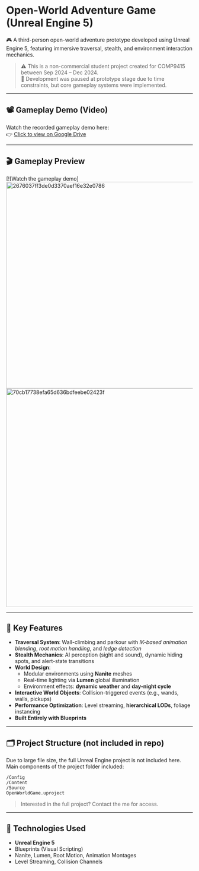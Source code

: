 
# Open-World Adventure Game (Unreal Engine 5)

🎮 A third-person open-world adventure prototype developed using Unreal Engine 5, featuring immersive traversal, stealth, and environment interaction mechanics.

> ⚠️ This is a non-commercial student project created for COMP9415 between Sep 2024 – Dec 2024.  
> 🚧 Development was paused at prototype stage due to time constraints, but core gameplay systems were implemented.

---

## 📽️ Gameplay Demo (Video)

Watch the recorded gameplay demo here:  
👉 [Click to view on Google Drive](https://drive.google.com/file/d/1Lwqr0O6noEAXuipX_ZDv1IGYulV1Pk-D/view?usp=sharing)

---

## 🎬 Gameplay Preview

[![Watch the gameplay demo]<img width="914" height="556" alt="2676037ff3de0d3370aef16e32e0786" src="https://github.com/user-attachments/assets/2a61a9f0-f326-4b8d-a8bc-1e074b1c742f" />
<img width="643" height="589" alt="70cb17738efa65d636bdfeebe02423f" src="https://github.com/user-attachments/assets/6dae8c6d-6517-4d12-99b0-0faf5015772f" />


---

## 🧩 Key Features

- **Traversal System**: Wall-climbing and parkour with *IK-based animation blending*, *root motion handling*, and *ledge detection*
- **Stealth Mechanics**: AI perception (sight and sound), dynamic hiding spots, and alert-state transitions
- **World Design**:
  - Modular environments using **Nanite** meshes
  - Real-time lighting via **Lumen** global illumination
  - Environment effects: **dynamic weather** and **day-night cycle**
- **Interactive World Objects**: Collision-triggered events (e.g., wands, walls, pickups)
- **Performance Optimization**: Level streaming, **hierarchical LODs**, foliage instancing
- **Built Entirely with Blueprints**

---

## 🗂 Project Structure (not included in repo)

Due to large file size, the full Unreal Engine project is not included here.  
Main components of the project folder included:

```
/Config
/Content
/Source
OpenWorldGame.uproject
```

> Interested in the full project? Contact the me for access.

---

## 📌 Technologies Used

- **Unreal Engine 5**
- Blueprints (Visual Scripting)
- Nanite, Lumen, Root Motion, Animation Montages
- Level Streaming, Collision Channels

